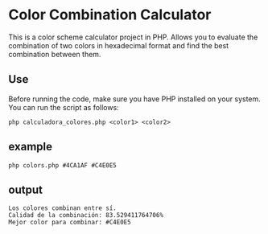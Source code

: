 # Color Combination Calculator

This is a color scheme calculator project in PHP. Allows you to evaluate the combination of two colors in hexadecimal format and find the best combination between them.

## Use

Before running the code, make sure you have PHP installed on your system. You can run the script as follows:

```shell
php calculadora_colores.php <color1> <color2>
```
## example
```
php colors.php #4CA1AF #C4E0E5
```
## output
```
Los colores combinan entre sí.
Calidad de la combinación: 83.529411764706%
Mejor color para combinar: #C4E0E5
```

